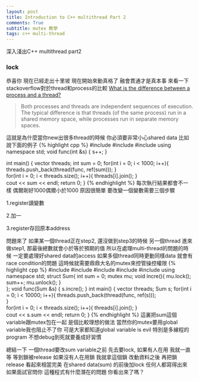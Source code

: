 ```yaml
---
layout: post
title: Introduction to C++ multithread Part 2
comments: True 
subtitle: mutex 教學
tags: c++ multi-thread
---
```


深入淺出C++ multithread part2

### lock
恭喜你 現在已經走出十里坡 現在開始來動真格了 
融會貫通才是真本事 
來看一下stackoverflow對於thread和process的比較
[What is the difference between a process and a thread?](http://stackoverflow.com/questions/200469/what-is-the-difference-between-a-process-and-a-thread)

> Both processes and threads are independent sequences of execution. The typical difference is that threads (of the same process) run in a shared memory space, while processes run in separate memory spaces.

這就是為什麼當你new出很多thread的時候 你必須要非常小心shared data
比如說下面的例子
{% highlight cpp %}
#include <iostream>
#include <string>
#include <vector>
using namespace std;
void func(int &s) 
{
    s++;
}

int main()
{
    vector<thread> threads;
    int sum = 0;
    for(int i = 0; i < 1000; i++){
        threads.push_back(thread(func, ref(sum)));
    }   
    for(int i = 0; i < threads.size(); i++){
        threads[i].join();
    }   
    cout << sum << endl;
    return 0;
}
{% endhighlight %}
每次執行結果都會不一樣 偶爾剛好1000偶爾小於1000 原因很簡單 要改變一個變數需要三個步驟

1.register讀變數

2.加一

3.register存回原本address

問題來了 如果某一個thread正在step2, 還沒做到step3的時候 另一個thread 進來做step1, 那最後總數就會小於等於預期的值
所以在處理multi-thread的問題的時候 一定要處理好shared data的access 如果多個thread同時更動同樣data 就會有race condition的問題
這時候就需要鼎鼎大名的mutex來控管操控權限
{% highlight cpp %}
#include <thread>
#include <iostream>
#include <string>
#include <vector>
#include <mutex>
using namespace std;
struct Sum{
    int sum = 0;
    mutex mu; 
    void incre(){
        mu.lock();
        sum++;
        mu.unlock();
    }   
};
void func(Sum &s) 
{
    s.incre();
}
int main()
{
    vector<thread> threads;
    Sum s;
    for(int i = 0; i < 10000; i++){
        threads.push_back(thread(func, ref(s)));                                                           
    }   
    for(int i = 0; i < threads.size(); i++){
        threads[i].join();
    }   
    cout << s.sum << endl;
    return 0;
}
{% endhighlight %}
這裏把sum這個variable跟mutex包在一起 是個比較理想的做法 當然你的mutex要用global variable我也阻止不了你 
可是大家都知道global variable is evil 特別是多線程的program 不想debug到死就要養成好習慣

總結一下 一個thread要改sum variable之前 先去要lock, 如果有人在用 我就一直等 等到鎖被release 如果沒有人在用鎖 我就拿這個鎖  改動資料之後 再把鎖release 看起來相當完美 在shared data(sum) 的前後加lock 任何人都寫得出來 如果面試官問你 這種程式有什麼潛在的問題 你看出來了嗎？
